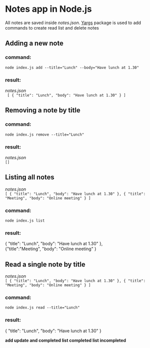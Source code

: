 # Notes app in Node.js

All notes are saved inside _notes.json_.
[Yargs](https://www.npmjs.com/package/yargs) package is used to add commands to
create read list and delete notes

## Adding a new note

### command:

`node index.js add --title="Lunch" --body="Have lunch at 1.30"`

### result:

_notes.json_  
` [ { "title": "Lunch", "body": "Have lunch at 1.30" } ]`

## Removing a note by title

### command:

`node index.js remove --title="Lunch"`

### result:

_notes.json_  
`[]`

## Listing all notes

_notes.json_  
`[ { "title": "Lunch", "body": "Have lunch at 1.30" }, { "title": "Meeting", "body": "Online meeting" } ]`

### command:

`node index.js list`

### result:

{ "title": "Lunch", "body": "Have lunch at 1.30" },  
{"title":"Meeting", "body": "Online meeting" }

## Read a single note by title

_notes.json_  
`[ { "title": "Lunch", "body": "Have lunch at 1.30" }, { "title": "Meeting", "body": "Online meeting" } ]`

### command:

`node index.js read --title="Lunch"`

### result:

{ "title": "Lunch", "body": "Have lunch at 1.30" }

**add update and completed list completed list incompleted**
